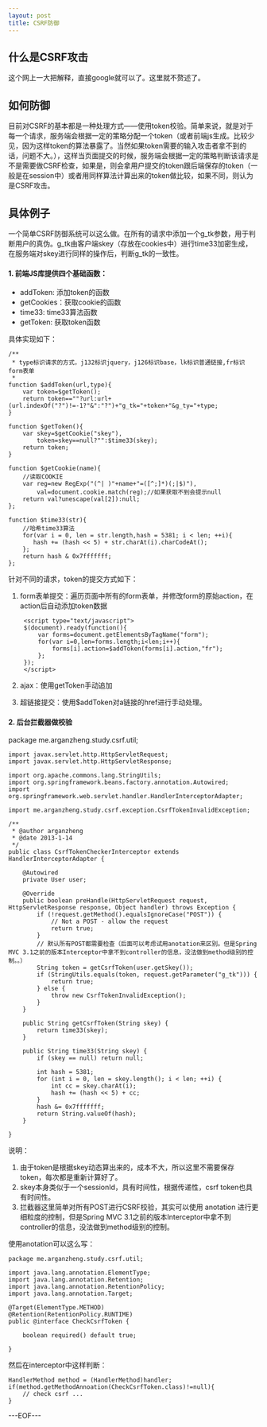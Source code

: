 ```yaml
---
layout: post
title: CSRF防御
---
```



## 什么是CSRF攻击

这个网上一大把解释，直接google就可以了。这里就不赘述了。

## 如何防御

目前对CSRF的基本都是一种处理方式——使用token校验。简单来说，就是对于每一个请求，服务端会根据一定的策略分配一个token（或者前端js生成。比较少见，因为这样token的算法暴露了。当然如果token需要的输入攻击者拿不到的话，问题不大。），这样当页面提交的时候，服务端会根据一定的策略判断该请求是不是需要做CSRF检查，如果是，则会拿用户提交的token跟后端保存的token（一般是在session中）或者用同样算法计算出来的token做比较，如果不同，则认为是CSRF攻击。

## 具体例子

一个简单CSRF防御系统可以这么做。在所有的请求中添加一个g_tk参数，用于判断用户的真伪。g_tk由客户端skey（存放在cookies中）进行time33加密生成，在服务端对skey进行同样的操作后，判断g_tk的一致性。

#### 1. 前端JS库提供四个基础函数：

* addToken: 添加token的函数
* getCookies：获取cookie的函数
* time33: time33算法函数
* getToken: 获取token函数

具体实现如下：

    /**
     * type标识请求的方式，j132标识jquery，j126标识base，lk标识普通链接,fr标识form表单
     *
    function $addToken(url,type){
		var token=$getToken();
		return token==""?url:url+(url.indexOf("?")!=-1?"&":"?")+"g_tk="+token+"&g_ty="+type;
	}
	
	function $getToken(){
		var skey=$getCookie("skey"),
			token=skey==null?"":$time33(skey);
		return token;
	}
	
	function $getCookie(name){
	    //读取COOKIE
		var reg=new RegExp("(^| )"+name+"=([^;]*)(;|$)"),
			val=document.cookie.match(reg);//如果获取不到会提示null
		return val?unescape(val[2]):null;
	};
	
	function $time33(str){
	    //哈希time33算法
	    for(var i = 0, len = str.length,hash = 5381; i < len; ++i){
	       hash += (hash << 5) + str.charAt(i).charCodeAt();
	    };
	    return hash & 0x7fffffff;
	};


针对不同的请求，token的提交方式如下：

1. form表单提交：遍历页面中所有的form表单，并修改form的原始action，在action后自动添加token数据
    
        <script type="text/javascript">
        $(document).ready(function(){
	        var forms=document.getElementsByTagName("form");
    	    for(var i=0,len=forms.length;i<len;i++){
                forms[i].action=$addToken(forms[i].action,"fr");
            };
        });
        </script>

2. ajax：使用getToken手动追加
3. 超链接提交：使用$addToken对a链接的href进行手动处理。

#### 2. 后台拦截器做校验

package me.arganzheng.study.csrf.util;

	import javax.servlet.http.HttpServletRequest;
	import javax.servlet.http.HttpServletResponse;

	import org.apache.commons.lang.StringUtils;
	import org.springframework.beans.factory.annotation.Autowired;
	import org.springframework.web.servlet.handler.HandlerInterceptorAdapter;

	import me.arganzheng.study.csrf.exception.CsrfTokenInvalidException;

	/**
	 * @author arganzheng
	 * @date 2013-1-14
	 */
	public class CsrfTokenCheckerInterceptor extends HandlerInterceptorAdapter {

	    @Autowired
	    private User user;

	    @Override
	    public boolean preHandle(HttpServletRequest request, HttpServletResponse response, Object handler) throws Exception {
	        if (!request.getMethod().equalsIgnoreCase("POST")) {
	            // Not a POST - allow the request
	            return true;
	        }
	        // 默认所有POST都需要检查（后面可以考虑试用anotation来区别。但是Spring MVC 3.1之前的版本Interceptor中拿不到controller的信息，没法做到method级别的控制。。）
	        String token = getCsrfToken(user.getSkey());
	        if (StringUtils.equals(token, request.getParameter("g_tk"))) {
	            return true;
	        } else {
	            throw new CsrfTokenInvalidException();
	        }
	    }

	    public String getCsrfToken(String skey) {
	        return time33(skey);
	    }

	    public String time33(String skey) {
	        if (skey == null) return null;

	        int hash = 5381;
	        for (int i = 0, len = skey.length(); i < len; ++i) {
	            int cc = skey.charAt(i);
	            hash += (hash << 5) + cc;
	        }
	        hash &= 0x7fffffff;
	        return String.valueOf(hash);
	    }
	    	    	    
	}

说明：

1. 由于token是根据skey动态算出来的，成本不大，所以这里不需要保存token，每次都是重新计算好了。
2. skey本身类似于一个sessionId，具有时间性，根据传递性，csrf token也具有时间性。
3. 拦截器这里简单对所有POST进行CSRF校验，其实可以使用 anotation 进行更细粒度的控制，但是Spring MVC 3.1之前的版本Interceptor中拿不到controller的信息，没法做到method级别的控制。

使用anotation可以这么写：

	package me.arganzheng.study.csrf.util;

	import java.lang.annotation.ElementType;
	import java.lang.annotation.Retention;
	import java.lang.annotation.RetentionPolicy;
	import java.lang.annotation.Target;

	@Target(ElementType.METHOD)
	@Retention(RetentionPolicy.RUNTIME)
	public @interface CheckCsrfToken {

	    boolean required() default true;

	}

然后在interceptor中这样判断：

    HandlerMethod method = (HandlerMethod)handler;
    if(method.getMethodAnnoation(CheckCsrfToken.class)!=null){
        // check csrf ...
    }

---EOF---
